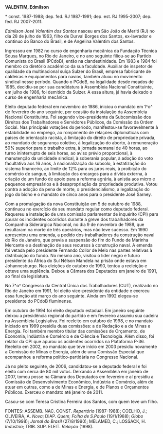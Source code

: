 **VALENTIM, Edmílson**

\* const. 1987-1988; dep. fed. RJ 1987-1991; dep. est. RJ 1995-2007;
dep. fed. RJ 2007-2011.

*Edmílson José Valentim dos Santos* nasceu em São João de Meriti (RJ) no
dia 28 de julho de 1963, filho de Durval Borges dos Santos, ex-lavrador
e contínuo do Banco do Brasil, e de Angelina Valentim dos Santos.

Ingressou em 1982 no curso de engenharia mecânica da Fundação Técnica
Sousa Marques, no Rio de Janeiro, e no ano seguinte filiou-se ao Partido
Comunista do Brasil (PCdoB), então na clandestinidade. Em 1983 e 1984
foi membro do diretório acadêmico da sua faculdade. Auxiliar de inspetor
de qualidade da multinacional suíça Sulzer do Brasil, empresa fabricante
de caldeiras e equipamentos para navios, também atuou no movimento
sindical nesse período. Quando o PCdoB, na legalidade desde meados de
1985, decidiu-se por sua candidatura à Assembleia Nacional Constituinte,
em julho de 1986, foi demitido da Sulzer. A essa altura, já havia
deixado o curso de engenharia mecânica.

Eleito deputado federal em novembro de 1986, iniciou o mandato em 1^o^
de fevereiro do ano seguinte, por ocasião da instalação da Assembleia
Nacional Constituinte. Foi segundo vice-presidente da Subcomissão dos
Direitos dos Trabalhadores e Servidores Públicos, da Comissão da Ordem
Social. Nas principais votações do período, manifestou-se favoravelmente
à estabilidade no emprego, ao rompimento de relações diplomáticas com
países de orientação racista, à limitação do direito de propriedade
privada, ao mandado de segurança coletivo, à legalização do aborto, à
remuneração 50% superior para o trabalho extra, à jornada semanal de 40
horas, ao turno ininterrupto de seis horas, ao aviso prévio
proporcional, à manutenção da unicidade sindical, à soberania popular, à
adoção do voto facultativo aos 16 anos, à nacionalização do subsolo, à
estatização do sistema financeiro, ao limite de 12% para os juros reais,
à proibição do comércio de sangue, à limitação dos encargos para a
dívida externa, à criação de um fundo de apoio para a reforma agrária, à
anistia aos micro e pequenos empresários e à desapropriação da
propriedade produtiva. Votou contra a adoção da pena de morte, o
presidencialismo, a legalização do jogo do bicho e o mandato de cinco
anos para o presidente José Sarney.

Com a promulgação da nova Constituição em 5 de outubro de 1988,
continuou no exercício de seu mandato regular como deputado federal.
Requereu a instalação de uma comissão parlamentar de inquérito (CPI)
para apurar os incidentes ocorridos durante a greve dos trabalhadores da
Companhia Siderúrgica Nacional, no dia 9 de novembro de 1988, que
resultaram na morte de três operários, mas não teve sucesso. Em 1990
apresentou uma emenda, a pedido dos trabalhadores da construção naval do
Rio de Janeiro, que previa a suspensão do fim do Fundo de Marinha
Mercante e a destinação de seus recursos à construção naval. A emenda
foi vetada pelo presidente Fernando Collor de Melo nas partes relativas
à distribuição do fundo. No mesmo ano, visitou o líder negro e futuro
presidente da África do Sul Nélson Mandela na prisão onde estava em
Johannesburgo. Nas eleições de outubro de 1990, tentou a reeleição e
obteve uma suplência. Deixou a Câmara dos Deputados em janeiro de 1991,
ao final da legislatura.

No 7^o^ Congresso da Central Única dos Trabalhadores (CUT), realizado no
Rio de Janeiro em 1991, foi eleito vice-presidente da entidade e exerceu
essa função até março do ano seguinte. Ainda em 1992 elegeu-se
presidente do PCdoB fluminense.

Em outubro de 1994 foi eleito deputado estadual. Em janeiro seguinte
deixou a presidência regional do partido e em fevereiro assumiu sua
cadeira na Assembleia Legislativa. Foi reeleito em outubro de 1998, e no
mandato iniciado em 1999 presidiu duas comissões: a de Redação e a de
Minas e Energia. Foi também membro titular das comissões de Orçamento,
de Economia, Indústria e Comércio e de Ciência e Tecnologia. Além disso,
foi relator da CPI que apurou os acidentes ocorridos na Plataforma P-36.
Reeleito em 2002, no mandato que teve início em 2003 presidiu novamente
a Comissão de Minas e Energia, além de uma Comissão Especial que
acompanhou a reforma político-partidária no Congresso Nacional.

Já no pleito seguinte, de 2006, candidatou-se a deputado federal e foi
eleito com cerca de 80 mil votos. Deixando a Assembleia em janeiro de
2007, tomou posse na Câmara dos Deputados em fevereiro e aí presidiu a
Comissão de Desenvolvimento Econômico, Indústria e Comércio, além de
atuar em outras, como a de Minas e Energia, e de Planos e Orçamentos
Públicos. Exerceu o mandato até janeiro de 2011.

Casou-se com Teresa Cristina Ferreira dos Santos, com quem teve um
filho.

FONTES: ASSEMB. NAC. CONST. *Repertório* (1987-1988); COELHO, J.;
OLIVEIRA, A. *Nova*; DIAP. *Quem*; *Folha de S.Paulo* (19/1/1988);
*Globo* (7/10/1998); *Jornal do Brasil* (27/8/1990); MELAMED, C.;
LOSSACK, H. *Indústria*; TRIB. SUP. ELEIT. *Relação* (1998).

